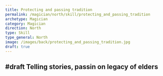 ```yaml
---
title: Protecting and passing tradition
permalink: /magician/north/skill/protecting_and_passing_tradition
archetype: Magician
category: Magician
direction: North
type: Skill
type_general: North
image: /images/back/protecting_and_passing_tradition.jpg
draft: true
---
```

#draft Telling stories, passin on legacy of elders
---
